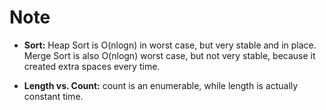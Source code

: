 # Note


+ **Sort:** Heap Sort is O(nlogn) in worst case, but very stable and in place. Merge Sort is also O(nlogn) worst case, but not very stable, because it created extra spaces every time.

+ **Length vs. Count:** count is an enumerable, while length is actually constant time.
